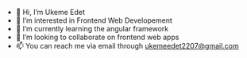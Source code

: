 - 👋 Hi, I’m Ukeme Edet
- 👀 I’m interested in Frontend Web Developement
- 🌱 I’m currently learning the angular framework
- 💞️ I’m looking to collaborate on frontend web apps
- 📫 You can reach me via email through ukemeedet2207@gmail.com

<!---
Ukeme-Edet/Ukeme-Edet is a ✨ special ✨ repository because its `README.md` (this file) appears on your GitHub profile.
You can click the Preview link to take a look at your changes.
--->
